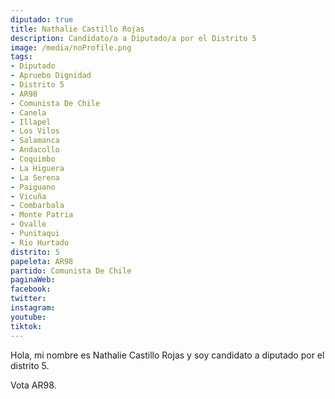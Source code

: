 ```yaml
---
diputado: true
title: Nathalie Castillo Rojas
description: Candidato/a a Diputado/a por el Distrito 5
image: /media/noProfile.png
tags:
- Diputado
- Apruebo Dignidad
- Distrito 5
- AR98
- Comunista De Chile
- Canela
- Illapel
- Los Vilos
- Salamanca
- Andacollo
- Coquimbo
- La Higuera
- La Serena
- Paiguano
- Vicuña
- Combarbala
- Monte Patria
- Ovalle
- Punitaqui
- Rio Hurtado
distrito: 5
papeleta: AR98
partido: Comunista De Chile
paginaWeb:
facebook:
twitter:
instagram:
youtube:
tiktok:
---
```

Hola, mi nombre es Nathalie Castillo Rojas y soy candidato a diputado por el distrito 5.

Vota AR98.